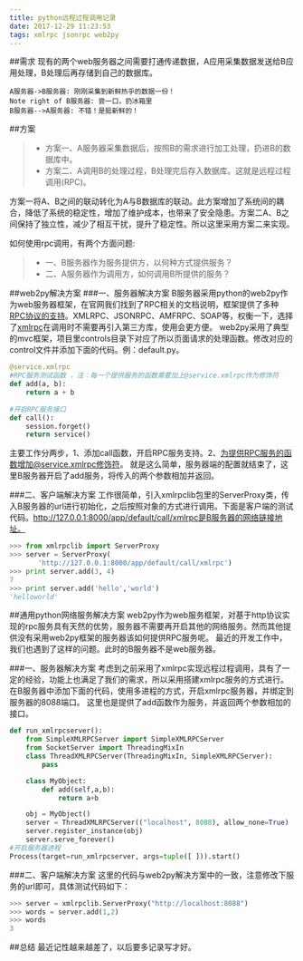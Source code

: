 ```yaml
---
title: python远程过程调用记录
date: 2017-12-29 11:23:53
tags: xmlrpc jsonrpc web2py
---
```

##需求
现有的两个web服务器之间需要打通传递数据，A应用采集数据发送给B应用处理，B处理后再存储到自己的数据库。
```seq
A服务器->B服务器: 刚刚采集到新鲜热乎的数据一份！
Note right of B服务器: 尝一口，扔冰箱里
B服务器-->A服务器: 不错！是挺新鲜的！
```
##方案
> * 方案一、A服务器采集数据后，按照B的需求进行加工处理，扔进B的数据库中。
> * 方案二、A调用B的处理过程，B处理完后存入数据库。这就是远程过程调用(RPC)。

方案一将A、B之间的联动转化为A与B数据库的联动。此方案增加了系统间的耦合，降低了系统的稳定性，增加了维护成本，也带来了安全隐患。方案二A、B之间保持了独立性，减少了相互干扰，提升了稳定性。所以这里采用方案二来实现。

如何使用rpc调用，有两个方面问题:
> * 一、B服务器作为服务提供方，以何种方式提供服务？
> * 二、A服务器作为调用方，如何调用B所提供的服务？

##web2py解决方案
###一、服务器解决方案
B服务器采用python的web2py作为web服务器框架，在官网我们找到了RPC相关的文档说明，框架提供了多种[RPC协议的支持](http://web2py.com/books/default/chapter/29/10/services#Remote-procedure-calls)。XMLRPC、JSONRPC、AMFRPC、SOAP等，权衡一下，选择了[xmlrpc](http://web2py.com/books/default/chapter/29/10/services#XMLRPC)在调用时不需要再引入第三方库，使用会更方便。
web2py采用了典型的mvc框架，项目里controls目录下对应了所以页面请求的处理函数。修改对应的control文件并添加下面的代码。例：default.py。
```python
@service.xmlrpc
#RPC服务测试函数 ，注：每一个提供服务的函数需要加上@service.xmlrpc作为修饰符
def add(a, b):
    return a + b
    
#开启RPC服务接口
def call():
    session.forget()
    return service()
```
主要工作分两步，1、添加call函数，开启RPC服务支持。2、为提供RPC服务的函数增加@service.xmlrpc修饰符。
就是这么简单，服务器端的配置就结束了，这里B服务器开启了add服务，将传入的两个参数相加并返回。

###二、客户端解决方案
工作很简单，引入xmlrpclib包里的ServerProxy类，传入B服务器的url进行初始化，之后按照对象的方式进行调用。下面是客户端的测试代码。http://127.0.0.1:8000/app/default/call/xmlrpc是B服务器的网络链接地址。
```python
>>> from xmlrpclib import ServerProxy
>>> server = ServerProxy(
       'http://127.0.0.1:8000/app/default/call/xmlrpc')
>>> print server.add(3, 4)
7
>>> print server.add('hello','world')
'helloworld'
```

##通用python网络服务解决方案
web2py作为web服务框架，对基于http协议实现的rpc服务具有天然的优势，服务器不需要再开启其他的网络服务。然而其他提供没有采用web2py框架的服务器该如何提供RPC服务呢。
最近的开发工作中，我们也遇到了这样的问题。此时的B服务器不是web服务器。

###一、服务器解决方案
考虑到之前采用了xmlrpc实现远程过程调用，具有了一定的经验，功能上也满足了我们的需求，所以采用搭建xmlrpc服务的方式进行。
在B服务器中添加下面的代码，使用多进程的方式，开启xmlrpc服务器，并绑定到服务器的8088端口。
这里也是提供了add函数作为服务，并返回两个参数相加的接口。
```python
def run_xmlrpcserver():
    from SimpleXMLRPCServer import SimpleXMLRPCServer
    from SocketServer import ThreadingMixIn
    class ThreadXMLRPCServer(ThreadingMixIn, SimpleXMLRPCServer):
        pass

    class MyObject:
        def add(self,a,b):
            return a+b

    obj = MyObject()
    server = ThreadXMLRPCServer(("localhost", 8088), allow_none=True)
    server.register_instance(obj)
    server.serve_forever()
#开启服务器进程
Process(target=run_xmlrpcserver, args=tuple([ ])).start()
```
###二、客户端解决方案
这里的代码与web2py解决方案中的一致，注意修改下服务的url即可，具体测试代码如下：
```python
>>> server = xmlrpclib.ServerProxy("http://localhost:8088")
>>> words = server.add(1,2)
>>> words
3
```

##总结
最近记性越来越差了，以后要多记录写才好。